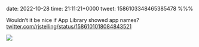 date: 2022-10-28
time: 21:11:21+0000
tweet: 1586103348465385478
%%%

Wouldn’t it be nice if App Library showed app names? [twitter.com/rjstelling/status/1586101018084843521](https://twitter.com/rjstelling/status/1586101018084843521)

![](FgL4lmoWYAEsO1e.jpg)
